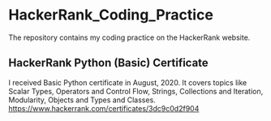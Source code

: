 # HackerRank_Coding_Practice
The repository contains my coding practice on the HackerRank website. 

## HackerRank Python (Basic) Certificate 
I received Basic Python certificate in August, 2020. It covers topics like Scalar Types, Operators and Control Flow, Strings, Collections and Iteration, Modularity, Objects and Types and Classes. 
https://www.hackerrank.com/certificates/3dc9c0d2f904
